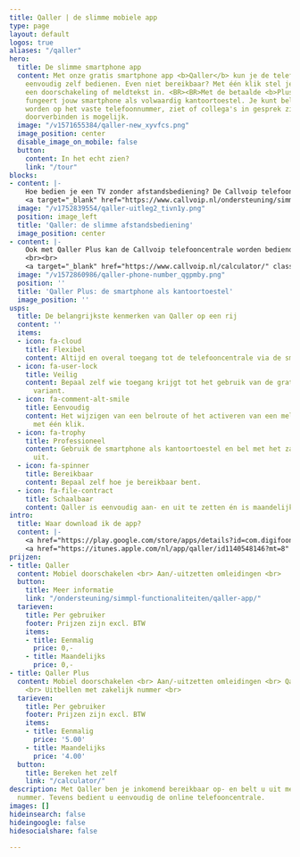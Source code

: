 ```yaml
---
title: Qaller | de slimme mobiele app
type: page
layout: default
logos: true
aliases: "/qaller"
hero:
  title: De slimme smartphone app
  content: Met onze gratis smartphone app <b>Qaller</b> kun je de telefooncentrale
    eenvoudig zelf bedienen. Even niet bereikbaar? Met één klik stel je in Qaller
    een doorschakeling of meldtekst in. <BR><BR>Met de betaalde <b>Plus variant</b>
    fungeert jouw smartphone als volwaardig kantoortoestel. Je kunt bellen en gebeld
    worden op het vaste telefoonnummer, ziet of collega's in gesprek zijn en zelfs
    doorverbinden is mogelijk.
  image: "/v1571655384/qaller-new_xyvfcs.png"
  image_position: center
  disable_image_on_mobile: false
  button:
    content: In het echt zien?
    link: "/tour"
blocks:
- content: |-
    Hoe bedien je een TV zonder afstandsbediening? De Callvoip telefooncentrale kan gelukkig ook via de browser worden bediend maar de mogelijkheid om dit via de smartphone te doen is wel superhandig. Het activeren van een meldtekst of het instellen van een doorschakeling: het kan met één simpele klik worden gedaan, waar je ook bent<BR> Het gebruik van <B>Qaller</B> is standaard inbegrepen en is <B>gratis</B>.<BR><BR>
    <a target="_blank" href="https://www.callvoip.nl/ondersteuning/simmpl-functionaliteiten/qaller-5/" class="button">Hoe werkt het?</a>
  image: "/v1752839554/qaller-uitleg2_tivn1y.png"
  position: image_left
  title: 'Qaller: de slimme afstandsbediening'
  image_position: center
- content: |-
    Ook met Qaller Plus kan de Callvoip telefooncentrale worden bediend. Als belangrijke extra functie kan met de Plus variant worden gebeld en kunnen gesprekken worden ontvangen op het zakelijke vaste nummer. Hiermee kan elke smartphone worden ingezet als volwaardig kantoortoestel.<BR> De prijs van <B>Qaller Plus</B> is gelijk aan de <B>prijs van een toestelaccount</B>.
    <br><br>
    <a target="_blank" href="https://www.callvoip.nl/calculator/" class="button">Wat kost dat?</a>
  image: "/v1572860986/qaller-phone-number_qgpmby.png"
  position: ''
  title: 'Qaller Plus: de smartphone als kantoortoestel'
  image_position: ''
usps:
  title: De belangrijkste kenmerken van Qaller op een rij
  content: ''
  items:
  - icon: fa-cloud
    title: Flexibel
    content: Altijd en overal toegang tot de telefooncentrale via de smartphone.
  - icon: fa-user-lock
    title: Veilig
    content: Bepaal zelf wie toegang krijgt tot het gebruik van de gratis en de betaalde
      variant.
  - icon: fa-comment-alt-smile
    title: Eenvoudig
    content: Het wijzigen van een belroute of het activeren van een meldtekst kan
      met één klik.
  - icon: fa-trophy
    title: Professioneel
    content: Gebruik de smartphone als kantoortoestel en bel met het zakelijke nummer
      uit.
  - icon: fa-spinner
    title: Bereikbaar
    content: Bepaal zelf hoe je bereikbaar bent.
  - icon: fa-file-contract
    title: Schaalbaar
    content: Qaller is eenvoudig aan- en uit te zetten én is maandelijks opzegbaar.
intro:
  title: Waar download ik de app?
  content: |-
    <a href="https://play.google.com/store/apps/details?id=com.digifoon.qaller&amp;hl=nl" target="_blank" rel="noopener noreferrer">Qaller voor Android downloaden</a><br>
    <a href="https://itunes.apple.com/nl/app/qaller/id1140548146?mt=8" target="_blank" rel="noopener noreferrer">Qaller voor Apple downloaden</a>
prijzen:
- title: Qaller
  content: Mobiel doorschakelen <br> Aan/-uitzetten omleidingen <br>
  button:
    title: Meer informatie
    link: "/ondersteuning/simmpl-functionaliteiten/qaller-app/"
  tarieven:
    title: Per gebruiker
    footer: Prijzen zijn excl. BTW
    items:
    - title: Eenmalig
      price: 0,-
    - title: Maandelijks
      price: 0,-
- title: Qaller Plus
  content: Mobiel doorschakelen <br> Aan/-uitzetten omleidingen <br> Qaller als kantoortoestel
    <br> Uitbellen met zakelijk nummer <br>
  tarieven:
    title: Per gebruiker
    footer: Prijzen zijn excl. BTW
    items:
    - title: Eenmalig
      price: '5.00'
    - title: Maandelijks
      price: '4.00'
  button:
    title: Bereken het zelf
    link: "/calculator/"
description: Met Qaller ben je inkomend bereikbaar op- en belt u uit met het zakelijk
  nummer. Tevens bedient u eenvoudig de online telefooncentrale.
images: []
hideinsearch: false
hideingoogle: false
hidesocialshare: false

---
```

